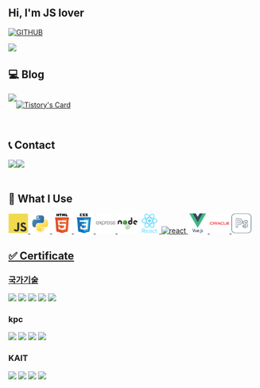 <h2>Hi, I'm JS lover</h2>


<div align="left">
  
[![GITHUB](https://hits.seeyoufarm.com/api/count/incr/badge.svg?url=https%3A%2F%2Fgithub.com%2FLeeBhin&count_bg=%23F29494&title_bg=%232F2E2E&icon=github.svg&icon_color=%23FFFFFF&title=GITHUB&edge_flat=false)](https://github.com/LeeBhin)

 <a href="s">
  <img src="https://github-readme-stats.vercel.app/api/top-langs/?username=LeeBhin&exclude_repo=dkssud8150.github.io&layout=compact&theme=merko"/>
</a>
<br>

## 💻 Blog
<div style="display:flex; flex-direction:row;">
    <a href="https://smcempty.tistory.com/">
        <img src="https://img.shields.io/badge/Tistory-000000?style=for-the-badge&logo=Tistory&logoColor=white"> 
  </a>
  
[![Tistory's Card](https://github-readme-tistory-card.vercel.app/api?name=smcempty&theme=default)](https://smcempty.tistory.com/)
</div><br>

 
## 📞 Contact
<div style="display:flex; flex-direction:row;">
    <a href="https://www.instagram.com/2_been_06/">
        <img src="https://img.shields.io/badge/Instagram-E4405F?style=for-the-badge&logo=Instagram&logoColor=white"> 
    </a>
    <a href="mailto:bini4039@gmail.com">
        <img src="https://img.shields.io/badge/Gmail-EA4335?style=for-the-badge&logo=Gmail&logoColor=white"> 
    </a>
</div><br>
    
## 🔨 What I Use
<a href="https://developer.mozilla.org/en-US/docs/Web/JavaScript" target="_blank" rel="noreferrer"> <img src="https://raw.githubusercontent.com/devicons/devicon/master/icons/javascript/javascript-original.svg" alt="javascript" width="40" height="40"/> </a> <a href="https://nodejs.org" target="_blank" rel="noreferrer">
</a> <a href="https://www.python.org" target="_blank" rel="noreferrer"> <img src="https://raw.githubusercontent.com/devicons/devicon/master/icons/python/python-original.svg" alt="python" width="40" height="40"/>
<a href="https://www.w3.org/html/" target="_blank" rel="noreferrer"> <img src="https://raw.githubusercontent.com/devicons/devicon/master/icons/html5/html5-original-wordmark.svg" alt="html5" width="40" height="40"/> </a>
<a href="https://www.w3schools.com/css/" target="_blank" rel="noreferrer"> <img src="https://raw.githubusercontent.com/devicons/devicon/master/icons/css3/css3-original-wordmark.svg" alt="css3" width="40" height="40"/> </a>
<a href="https://expressjs.com" target="_blank" rel="noreferrer"> <img src="https://raw.githubusercontent.com/devicons/devicon/master/icons/express/express-original-wordmark.svg" alt="express" width="40" height="40"/> </a>   <img src="https://raw.githubusercontent.com/devicons/devicon/master/icons/nodejs/nodejs-original-wordmark.svg" alt="nodejs" width="40" height="40"/> </a>
<a href="https://reactjs.org/" target="_blank" rel="noreferrer"> <img src="https://raw.githubusercontent.com/devicons/devicon/master/icons/react/react-original-wordmark.svg" alt="react" width="40" height="40"/> </a> 
<a href="https://nextjs.org/" target="_blank" rel="noreferrer"> <img src="https://cdn.jsdelivr.net/gh/devicons/devicon@latest/icons/nextjs/nextjs-original.svg" alt="react" width="40" height="40"/> </a> 
<a href="https://vuejs.org/" target="_blank" rel="noreferrer"> <img src="https://raw.githubusercontent.com/devicons/devicon/master/icons/vuejs/vuejs-original-wordmark.svg" alt="vuejs" width="40" height="40"/> </a> 
<a href="https://www.oracle.com/" target="_blank" rel="noreferrer"> <img src="https://raw.githubusercontent.com/devicons/devicon/master/icons/oracle/oracle-original.svg" alt="oracle" width="40" height="40"/> </a>
<a href="https://www.photoshop.com/en" target="_blank" rel="noreferrer"> <img src="https://raw.githubusercontent.com/devicons/devicon/master/icons/photoshop/photoshop-line.svg" alt="photoshop" width="40" height="40"/>
  
## ✅ Certificate
### 국가기술
<a href=""><img src="https://img.shields.io/badge/컴퓨터활용능력 1급-A4373A?style=flat&logo=microsoftaccess&logoColor=white"/></a>
<a href=""><img src="https://img.shields.io/badge/컴퓨터활용능력 2급-217346?style=flat&logo=microsoftexcel&logoColor=white"/></a>
<a href=""><img src="https://img.shields.io/badge/정보처리기능사-00BCB4?style=flat&logo=thealgorithms&logoColor=white"/></a>
<a href=""><img src="https://img.shields.io/badge/웹디자인기능사-007ACC?style=flat&logo=visualstudiocode&logoColor=white"/></a>
<a href=""><img src="https://img.shields.io/badge/정보기기운용기능사-1BA0D7?style=flat&logo=cisco&logoColor=white"/></a>  
### kpc
<a href=""><img src="https://img.shields.io/badge/ITQ PPT-B7472A?style=flat&logo=microsoftpowerpoint&logoColor=white"/></a>
<a href=""><img src="https://img.shields.io/badge/ITQ 한글-2B579A?style=flat&logo=microsoftword&logoColor=white"/></a>
<a href=""><img src="https://img.shields.io/badge/ITQ Excel-217346?style=flat&logo=microsoftexcel&logoColor=white"/></a>
<a href=""><img src="https://img.shields.io/badge/GTQ 1급-31A8FF?style=flat&logo=adobephotoshop&logoColor=white"/></a>
### KAIT
<a href=""><img src="https://img.shields.io/badge/DIAT PPT-B7472A?style=flat&logo=microsoftpowerpoint&logoColor=white"/></a>
<a href=""><img src="https://img.shields.io/badge/DIAT Word-2B579A?style=flat&logo=microsoftword&logoColor=white"/></a>
<a href=""><img src="https://img.shields.io/badge/DIAT Excel-217346?style=flat&logo=microsoftexcel&logoColor=white"/></a>
<a href=""><img src="https://img.shields.io/badge/DIAT Search-0076D6?style=flat&logo=internetexplorer&logoColor=white"/></a>


  
